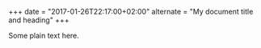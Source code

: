 +++
date = "2017-01-26T22:17:00+02:00"
alternate = "My document title and heading"
+++

Some plain text here.

<!-- markdownlint-configure-file {
  "first-line-heading": {
    "front_matter_title": "^\\s*alternate\\s*="
  }
} -->
